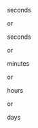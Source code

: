 <html>
  <p><span id=mi></span> seconds</p>
  <p>or</p>
  <p><span id=s></span> seconds</p>
  <p>or</p>
  <p><span id=m></span> minutes</p>
  <p>or</p>
  <p><span id=h></span> hours</p>
  <p>or</p>
  <p><span id=d></span> days</p>
</html>
<script>
window.setInterval(update, 11);
  var mi = 1;
  var s = mi*1000;
  var m = s*60;
  var h = m*60;
  var d = h*24;
  const da = new Date();
  const final = 1640419200;
  function update() {
    time = final - da.getTime();
    document.getElementById("mi").innerHTML = time/mi;
  document.getElementById("s").innerHTML = time/s;
  document.getElementById("m").innerHTML = time/m;
  document.getElementById("h").innerHTML = time/h;
  document.getElementById("d").innerHTML = time/d;
  }
</script>
